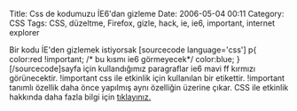 Title: Css de kodumuzu İE6&#039;dan gizleme
Date: 2006-05-04 00:11
Category: CSS
Tags: CSS, düzeltme, Firefox, gizle, hack, ie, ie6, important, internet explorer

Bir kodu İE'den gizlemek istiyorsak [sourcecode language='css'] p{
color:red !important; /\* bu kısmı ie6 görmeyecek\*/ color:blue; }
[/sourcecode]sayfa için kullandığımız paragraflar ie6 mavi ff kırmızı
görünecektir. !important css ile etkinlik için kullanılan bir etikettir.
!important tanımlı özellik daha önce yapılmış aynı özelliğin üzerine
çıkar. CSS ile etkinlik hakkında daha fazla bilgi için [tıklayınız.][]

  [tıklayınız.]: http://www.fatihhayrioglu.com/cssde-tanimlamalar-ve-etkinliklerispecificity
